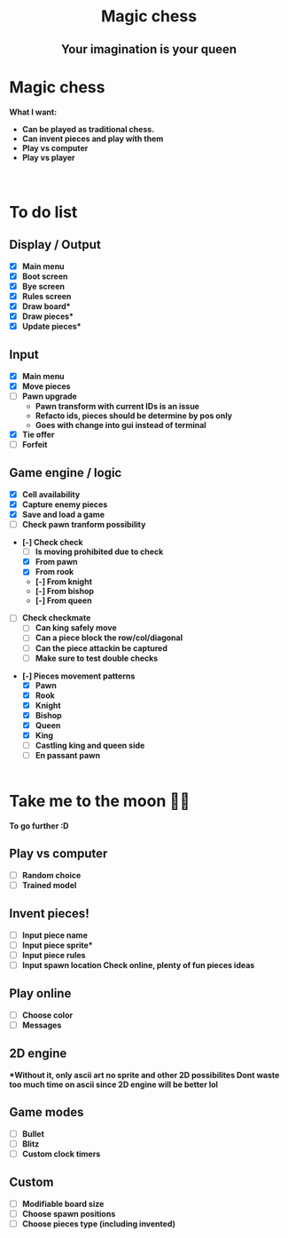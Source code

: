 <h1 align="center"> <b> Magic chess </h1>
<h2 align="center"> Your imagination is your queen</h2>

# Magic chess
What I want:  
- Can be played as traditional chess.  
- Can invent pieces and play with them  
- Play vs computer  
- Play vs player  
<br> </br>

# To do list
## Display / Output
- [x] Main menu
- [x] Boot screen
- [x] Bye screen
- [x] Rules screen
- [x] Draw board*
- [x] Draw pieces*
- [x] Update pieces*
 
## Input
- [x] Main menu
- [x] Move pieces
- [ ] Pawn upgrade
    - Pawn transform with current IDs is an issue
    - Refacto ids, pieces should be determine by pos only
    - Goes with change into gui instead of terminal
- [x] Tie offer
- [ ] Forfeit

## Game engine / logic
- [x] Cell availability
- [x] Capture enemy pieces
- [x] Save and load a game
- [ ] Check pawn tranform possibility
- [-] Check check
    - [ ] Is moving prohibited due to check
    - [x] From pawn
    - [x] From rook
    - [-] From knight
    - [-] From bishop
    - [-] From queen 
- [ ] Check checkmate
    - [ ] Can king safely move
    - [ ] Can a piece block the row/col/diagonal
    - [ ] Can the piece attackin be captured
    - [ ] Make sure to test double checks
- [-] Pieces movement patterns
    - [x] Pawn
    - [x] Rook
    - [x] Knight
    - [x] Bishop
    - [x] Queen
    - [x] King
    - [ ] Castling king and queen side
    - [ ] En passant pawn
<br> </br>

# Take me to the moon 🎵🎵
To go further :D
## Play vs computer
- [ ] Random choice
- [ ] Trained model

## Invent pieces!
- [ ] Input piece name
- [ ] Input piece sprite*
- [ ] Input piece rules
- [ ] Input spawn location
Check online, plenty of fun pieces ideas

## Play online
- [ ] Choose color
- [ ] Messages

## 2D engine
*Without it, only ascii art no sprite and other 2D possibilites
Dont waste too much time on ascii since 2D engine will be better lol

## Game modes
- [ ] Bullet
- [ ] Blitz
- [ ] Custom clock timers

## Custom
- [ ] Modifiable board size
- [ ] Choose spawn positions 
- [ ] Choose pieces type (including invented)
